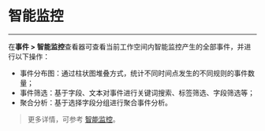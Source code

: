 # 智能监控
---


在**事件 > 智能监控**查看器可查看当前工作空间内智能监控产生的全部事件，并进行以下操作：

- 事件分布图：通过柱状图堆叠方式，统计不同时间点发生的不同规则的事件数量；
- 事件筛选：基于字段、文本对事件进行关键词搜索、标签筛选、字段筛选等；
- 聚合分析：基于选择字段分组进行聚合事件分析。

> 更多详情，可参考 [智能监控](../monitoring/intelligent-monitoring/index.md)。 

